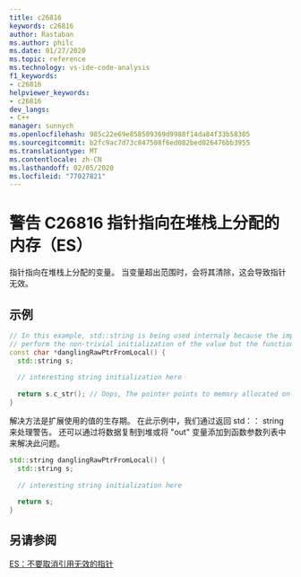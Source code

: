 ```yaml
---
title: c26816
keywords: c26816
author: Rastaban
ms.author: philc
ms.date: 01/27/2020
ms.topic: reference
ms.technology: vs-ide-code-analysis
f1_keywords:
- c26816
helpviewer_keywords:
- c26816
dev_langs:
- C++
manager: sunnych
ms.openlocfilehash: 985c22e69e858509369d9988f14da84f33b58305
ms.sourcegitcommit: b2fc9ac7d73c847508f6ed082bed026476bb3955
ms.translationtype: MT
ms.contentlocale: zh-CN
ms.lasthandoff: 02/05/2020
ms.locfileid: "77027821"
---
```

# <a name="warning-c26816-the-pointer-points-to-memory-allocated-on-the-stack-es65"></a>警告 C26816 指针指向在堆栈上分配的内存（ES）

指针指向在堆栈上分配的变量。  当变量超出范围时，会将其清除，这会导致指针无效。


## <a name="example"></a>示例

```cpp
// In this example, std::string is being used internaly because the implementer felt it was easier to 
// perform the non-trivial initialization of the value but the function returns a C-style string.
const char *danglingRawPtrFromLocal() {
  std::string s;
  
  // interesting string initialization here
  
  return s.c_str(); // Oops, The pointer points to memory allocated on the stack
}
```

解决方法是扩展使用的值的生存期。  在此示例中，我们通过返回 std：： string 来处理警告。
还可以通过将数据复制到堆或将 "out" 变量添加到函数参数列表中来解决此问题。

```cpp
std::string danglingRawPtrFromLocal() {
  std::string s;
  
  // interesting string initialization here
  
  return s;
}
```

## <a name="see-also"></a>另请参阅
[ES：不要取消引用无效的指针](https://github.com/isocpp/CppCoreGuidelines/blob/master/CppCoreGuidelines.md#Res-deref)
